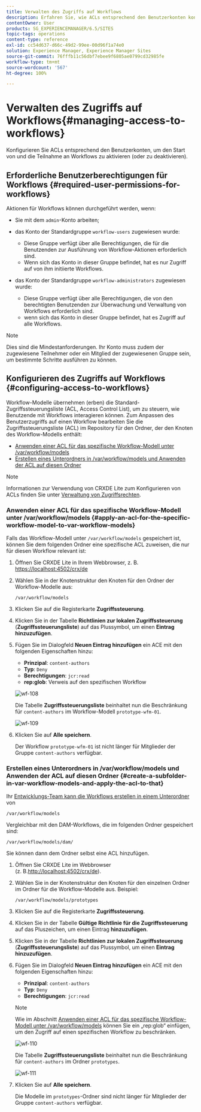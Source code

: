 ```yaml
---
title: Verwalten des Zugriffs auf Workflows
description: Erfahren Sie, wie ACLs entsprechend den Benutzerkonten konfiguriert werden, um den Start von und die Teilnahme an Workflows zu aktivieren (oder zu deaktivieren).
contentOwner: User
products: SG_EXPERIENCEMANAGER/6.5/SITES
topic-tags: operations
content-type: reference
exl-id: cc54d637-d66c-49d2-99ee-00d96f1a74e0
solution: Experience Manager, Experience Manager Sites
source-git-commit: 76fffb11c56dbf7ebee9f6805ae0799cd32985fe
workflow-type: tm+mt
source-wordcount: '567'
ht-degree: 100%

---
```


# Verwalten des Zugriffs auf Workflows{#managing-access-to-workflows}

Konfigurieren Sie ACLs entsprechend den Benutzerkonten, um den Start von und die Teilnahme an Workflows zu aktivieren (oder zu deaktivieren).

## Erforderliche Benutzerberechtigungen für Workflows {#required-user-permissions-for-workflows}

Aktionen für Workflows können durchgeführt werden, wenn:

* Sie mit dem `admin`-Konto arbeiten;
* das Konto der Standardgruppe `workflow-users` zugewiesen wurde:

   * Diese Gruppe verfügt über alle Berechtigungen, die für die Benutzenden zur Ausführung von Workflow-Aktionen erforderlich sind.
   * Wenn sich das Konto in dieser Gruppe befindet, hat es nur Zugriff auf von ihm initiierte Workflows.

* das Konto der Standardgruppe `workflow-administrators` zugewiesen wurde:

   * Diese Gruppe verfügt über alle Berechtigungen, die von den berechtigten Benutzenden zur Überwachung und Verwaltung von Workflows erforderlich sind.
   * wenn sich das Konto in dieser Gruppe befindet, hat es Zugriff auf alle Workflows.

>[!NOTE]
>
>Dies sind die Mindestanforderungen. Ihr Konto muss zudem der zugewiesene Teilnehmer oder ein Mitglied der zugewiesenen Gruppe sein, um bestimmte Schritte ausführen zu können.

## Konfigurieren des Zugriffs auf Workflows {#configuring-access-to-workflows}

Workflow-Modelle übernehmen (erben) die Standard-Zugriffssteuerungsliste (ACL, Access Control List), um zu steuern, wie Benutzende mit Workflows interagieren können. Zum Anpassen des Benutzerzugriffs auf einen Workflow bearbeiten Sie die Zugriffssteuerungsliste (ACL) im Repository für den Ordner, der den Knoten des Workflow-Modells enthält:

* [Anwenden einer ACL für das spezifische Workflow-Modell unter /var/workflow/models](/help/sites-administering/workflows-managing.md#apply-an-acl-for-the-specific-workflow-model-to-var-workflow-models)
* [Erstellen eines Unterordners in /var/workflow/models und Anwenden der ACL auf diesen Ordner](/help/sites-administering/workflows-managing.md#create-a-subfolder-in-var-workflow-models-and-apply-the-acl-to-that)

>[!NOTE]
>
>Informationen zur Verwendung von CRXDE Lite zum Konfigurieren von ACLs finden Sie unter [Verwaltung von Zugriffsrechten](/help/sites-administering/user-group-ac-admin.md#access-right-management).

### Anwenden einer ACL für das spezifische Workflow-Modell unter /var/workflow/models {#apply-an-acl-for-the-specific-workflow-model-to-var-workflow-models}

Falls das Workflow-Modell unter `/var/workflow/models` gespeichert ist, können Sie dem folgenden Ordner eine spezifische ACL zuweisen, die nur für diesen Workflow relevant ist:

1. Öffnen Sie CRXDE Lite in Ihrem Webbrowser, z. B. [https://localhost:4502/crx/de](http://localhost:4502/crx/de)
1. Wählen Sie in der Knotenstruktur den Knoten für den Ordner der Workflow-Modelle aus:

   `/var/workflow/models`

1. Klicken Sie auf die Registerkarte **Zugriffssteuerung**.
1. Klicken Sie in der Tabelle **Richtlinien zur lokalen Zugriffssteuerung** (**Zugriffssteuerungsliste**) auf das Plussymbol, um einen **Eintrag hinzuzufügen**.
1. Fügen Sie im Dialogfeld **Neuen Eintrag hinzufügen** ein ACE mit den folgenden Eigenschaften hinzu:

   * **Prinzipal**: `content-authors`
   * **Typ**: `Deny`
   * **Berechtigungen**: `jcr:read`
   * **rep:glob**: Verweis auf den spezifischen Workflow

   ![wf-108](assets/wf-108.png)

   Die Tabelle **Zugriffssteuerungsliste** beinhaltet nun die Beschränkung für `content-authors` im Workflow-Modell `prototype-wfm-01`.

   ![wf-109](assets/wf-109.png)

1. Klicken Sie auf **Alle speichern**.

   Der Workflow `prototype-wfm-01` ist nicht länger für Mitglieder der Gruppe `content-authors` verfügbar.

### Erstellen eines Unterordners in /var/workflow/models und Anwenden der ACL auf diesen Ordner {#create-a-subfolder-in-var-workflow-models-and-apply-the-acl-to-that}

Ihr [Entwicklungs-Team kann die Workflows erstellen in einem Unterordner](/help/sites-developing/workflows-models.md#creating-a-new-workflow) von

`/var/workflow/models`

Vergleichbar mit den DAM-Workflows, die im folgenden Ordner gespeichert sind:

`/var/workflow/models/dam/`

Sie können dann dem Ordner selbst eine ACL hinzufügen.

1. Öffnen Sie CRXDE Lite im Webbrowser (z. B.[http://localhost:4502/crx/de](http://localhost:4502/crx/de)).
1. Wählen Sie in der Knotenstruktur den Knoten für den einzelnen Ordner im Ordner für die Workflow-Modelle aus. Beispiel:

   `/var/workflow/models/prototypes`

1. Klicken Sie auf die Registerkarte **Zugriffssteuerung**.
1. Klicken Sie in der Tabelle **Gültige Richtlinie für die Zugriffssteuerung** auf das Pluszeichen, um einen Eintrag **hinzuzufügen**.
1. Klicken Sie in der Tabelle **Richtlinien zur lokalen Zugriffssteuerung** (**Zugriffssteuerungsliste**) auf das Plussymbol, um einen **Eintrag hinzuzufügen**.
1. Fügen Sie im Dialogfeld **Neuen Eintrag hinzufügen** ein ACE mit den folgenden Eigenschaften hinzu:

   * **Prinzipal**: `content-authors`
   * **Typ**: `Deny`
   * **Berechtigungen**: `jcr:read`

   >[!NOTE]
   >
   >Wie im Abschnitt [Anwenden einer ACL für das spezifische Workflow-Modell unter /var/workflow/models](/help/sites-administering/workflows-managing.md#apply-an-acl-for-the-specific-workflow-model-to-var-workflow-models) können Sie ein „rep:glob“ einfügen, um den Zugriff auf einen spezifischen Workflow zu beschränken.

   ![wf-110](assets/wf-110.png)

   Die Tabelle **Zugriffssteuerungsliste** beinhaltet nun die Beschränkung für `content-authors` im Ordner `prototypes`.

   ![wf-111](assets/wf-111.png)

1. Klicken Sie auf **Alle speichern**.

   Die Modelle im `prototypes`-Ordner sind nicht länger für Mitglieder der Gruppe `content-authors` verfügbar.
